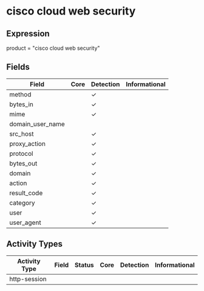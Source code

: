 cisco cloud web security
========================

Expression
----------

product = "cisco cloud web security"

Fields
------

| Field            | Core | Detection | Informational |
| ---------------- | ---- | --------- | ------------- |
| method           |      | &#10003;  |               |
| bytes_in         |      | &#10003;  |               |
| mime             |      | &#10003;  |               |
| domain_user_name |      |           |               |
| src_host         |      | &#10003;  |               |
| proxy_action     |      | &#10003;  |               |
| protocol         |      | &#10003;  |               |
| bytes_out        |      | &#10003;  |               |
| domain           |      | &#10003;  |               |
| action           |      | &#10003;  |               |
| result_code      |      | &#10003;  |               |
| category         |      | &#10003;  |               |
| user             |      | &#10003;  |               |
| user_agent       |      | &#10003;  |               |

Activity Types
--------------

| Activity Type | Field | Status | Core | Detection | Informational |
| ------------- | ----- | ------ | ---- | --------- | ------------- |
| http-session  |       |        |      |           |               |

